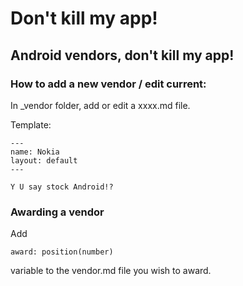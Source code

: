 # Don't kill my app!
## Android vendors, don't kill my app!

### How to add a new vendor / edit current:

In _vendor folder, add or edit a xxxx.md file.

Template:

```
---
name: Nokia
layout: default
---

Y U say stock Android!?
```

### Awarding a vendor
Add
```
award: position(number)
```
variable to the vendor.md file you wish to award.
